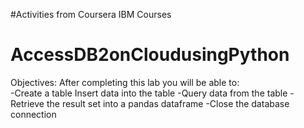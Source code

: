 #Activities from Coursera IBM Courses
# AccessDB2onCloudusingPython
 Objectives:
 After completing this lab you will be able to:  
 -Create a table Insert data into the table 
 -Query data from the table 
 -Retrieve the result set into a pandas dataframe 
 -Close the database connection

